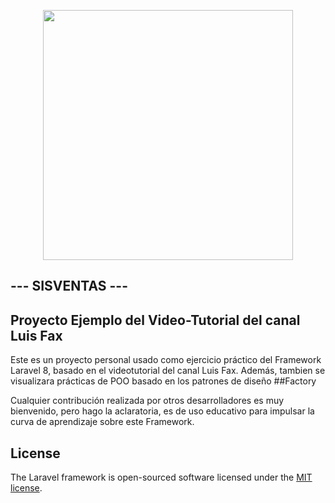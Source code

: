 <p align="center"><img src="https://raw.githubusercontent.com/laravel/art/master/logo-lockup/5%20SVG/2%20CMYK/1%20Full%20Color/laravel-logolockup-cmyk-red.svg" width="400"></p>


## --- SISVENTAS ---
## Proyecto Ejemplo del Video-Tutorial del canal Luis Fax

Este es un proyecto personal usado como ejercicio práctico del Framework Laravel 8, basado en el videotutorial del canal Luis Fax. Además, tambien se visualizara prácticas de POO basado en los patrones de diseño ##Factory 

Cualquier contribución realizada por otros desarrolladores es muy bienvenido, pero hago la aclaratoria, es de uso educativo para impulsar la curva de aprendizaje sobre este Framework.

## License

The Laravel framework is open-sourced software licensed under the [MIT license](https://opensource.org/licenses/MIT).
